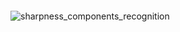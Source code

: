 ![<img src="README_src/fields_recognition.png" width="250"/>](README_src/fields_recognition.png)


![sharpness_components_recognition](.README_src/nice_pic.jpeg)